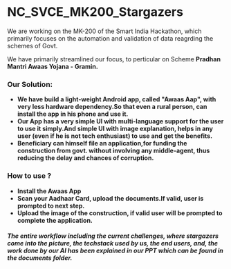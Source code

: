 # NC_SVCE_MK200_Stargazers

<p> We are working on the MK-200 of the Smart India Hackathon, which primarily focuses on the automation and validation of data reagrding the schemes of Govt.</p>
<p>We have primarily streamlined our focus, to perticular on Scheme <b>Pradhan Mantri Awaas Yojana - Gramin. </p>

### Our Solution:

<p>
<ul><li>We have build a light-weight Android app, called "<b>Awaas Aap</b>", with very less hardware dependency.So that even a rural person, can install the app in his phone and use it.</li>
  <li>Our App has a very simple UI with multi-language support for the user to use it simply.And simple UI with image explanation, helps in any user (even if he is not tech enthusiast) to use and get the benefits.</li>
  
  <li>Beneficiary can himself file an application,for funding the construction from govt. without involving any middle-agent, thus reducing the delay and chances of corruption.</li>
  </ul>
  </p>
  
  ### How to use ?
  
  <p><ul><li>Install the Awaas App</li>
  <li>Scan your Aadhaar Card, upload the documents.If valid, user is prompted to next step.</li>
  
  <li>Upload the image of the construction, if valid user will be prompted to complete the application.</li></ul></p>
  
  
  ##### The entire workflow including the current challenges, where stargazers come into the picture, the techstack used by us, the end users, and, the work done by our AI has been explained in our PPT which can be found in the documents folder.

